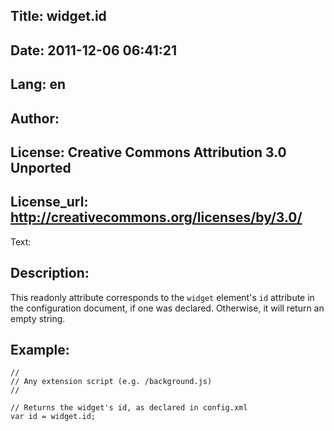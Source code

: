 Title: widget.id
----
Date: 2011-12-06 06:41:21
----
Lang: en
----
Author: 
----
License: Creative Commons Attribution 3.0 Unported
----
License_url: http://creativecommons.org/licenses/by/3.0/
----
Text:

<h2>Description:</h2>

<p>This readonly attribute corresponds to the <code>widget</code> element&#39;s <code>id</code> attribute in the configuration document, if one was declared. Otherwise, it will return an empty string.</p>

<h2>Example:</h2>

<pre><code>//
// Any extension script (e.g. /background.js)
//

// Returns the widget&#39;s id, as declared in config.xml
var id = widget.id;</code></pre>



